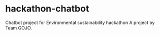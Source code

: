 # hackathon-chatbot
Chatbot project for Environmental sustainability hackathon
A project by Team GOJO.
